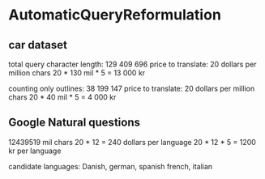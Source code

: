 # AutomaticQueryReformulation

## car dataset
total query character length: 129 409 696
price to translate: 20 dollars per million chars
20 * 130 mil * 5 = 13 000 kr

counting only outlines: 38 199 147
price to translate: 20 dollars per million chars
20 * 40 mil * 5 = 4 000 kr


## Google Natural questions
12439519 mil chars
20 * 12 = 240 dollars per language
20 * 12 * 5 = 1200 kr per language

candidate languages: Danish, german, spanish french, italian

